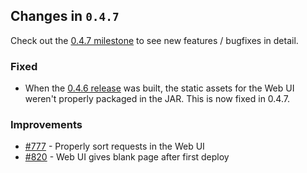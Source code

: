 ## Changes in `0.4.7`

Check out the [0.4.7 milestone](https://github.com/HubSpot/Singularity/issues?q=milestone%3A0.4.7+is%3Aclosed) to see new features / bugfixes in detail.

### Fixed
 - When the [0.4.6 release](https://github.com/HubSpot/Singularity/releases/tag/Singularity-0.4.6) was built, the static assets for the Web UI weren't properly packaged in the JAR. This is now fixed in 0.4.7.

### Improvements
 - [#777](https://github.com/HubSpot/Singularity/pull/777) - Properly sort requests in the Web UI
 - [#820](https://github.com/HubSpot/Singularity/pull/820) - Web UI gives blank page after first deploy
 